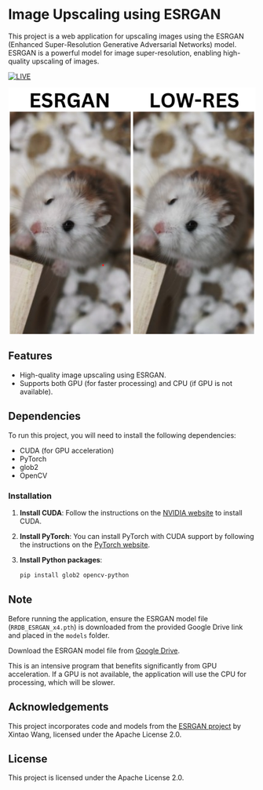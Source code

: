 # Image Upscaling using ESRGAN

This project is a web application for upscaling images using the ESRGAN (Enhanced Super-Resolution Generative Adversarial Networks) model. ESRGAN is a powerful model for image super-resolution, enabling high-quality upscaling of images.

<p align="left">
   <a href="https://huggingface.co/spaces/CHEONMA010/ESRGAN">
      <img alt="LIVE" title=" View the page live on hugging face" src="https://img.shields.io/badge/Hugging_Face-000000?style=for-the-badge&logo=huggingface&logoColor=white"/></a>  
</p>
      
![ESRGAN Example](Diff.png)


## Features
- High-quality image upscaling using ESRGAN.
- Supports both GPU (for faster processing) and CPU (if GPU is not available).

## Dependencies

To run this project, you will need to install the following dependencies:

- CUDA (for GPU acceleration)
- PyTorch
- glob2
- OpenCV

### Installation

1. **Install CUDA**: Follow the instructions on the [NVIDIA website](https://developer.nvidia.com/cuda-downloads) to install CUDA.

2. **Install PyTorch**: You can install PyTorch with CUDA support by following the instructions on the [PyTorch website](https://pytorch.org/get-started/locally/).

3. **Install Python packages**:
   ```sh
   pip install glob2 opencv-python

## Note
Before running the application, ensure the ESRGAN model file (`RRDB_ESRGAN_x4.pth`) is downloaded from the provided Google Drive link and placed in the `models` folder.


Download the ESRGAN model file from [Google Drive](https://drive.google.com/drive/u/0/folders/17VYV_SoZZesU6mbxz2dMAIccSSlqLecY).


This is an intensive program that benefits significantly from GPU acceleration. If a GPU is not available, the application will use the CPU for processing, which will be slower.


## Acknowledgements
This project incorporates code and models from the [ESRGAN project](https://github.com/xinntao/ESRGAN) by Xintao Wang, licensed under the Apache License 2.0.


## License
This project is licensed under the Apache License 2.0.

